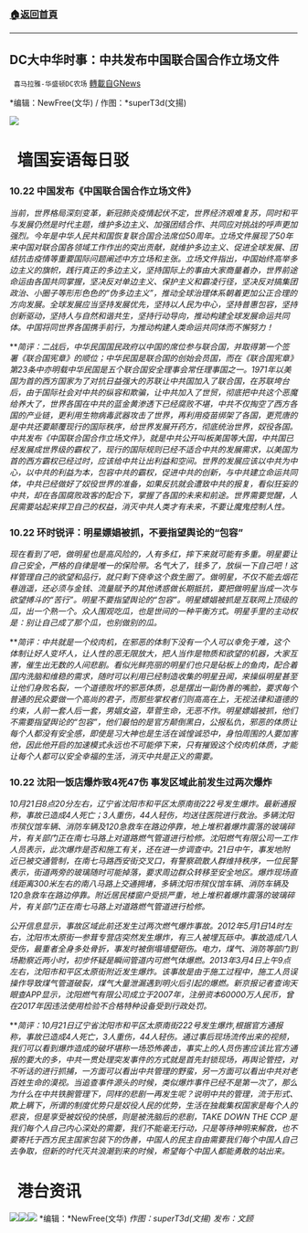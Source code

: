 ###  [:house:返回首頁](https://github.com/ourhimalayas/txt)
---


## DC大中华时事：中共发布中国联合国合作立场文件
` 喜马拉雅-华盛顿DC农场` [轉載自GNews](https://gnews.org/zh-hans/1610696/)

*编辑：NewFree(文华) / 作图：*superT3d(文揚)

![](http://himalayawashingtondc.org/wp-content/uploads/2021/08/ScreenShot-2021-08-01-at-17.25.09@2x.png)

#   墙国妄语每日驳

### 10.22 中国发布《中国联合国合作立场文件》

*当前，世界格局深刻变革，新冠肺炎疫情起伏不定，世界经济艰难复苏，同时和平与发展仍然是时代主题，维护多边主义、加强团结合作、共同应对挑战的呼声更加强烈。今年是中华人民共和国恢复联合国合法席位50周年。立场文件展现了50年来中国对联合国各领域工作作出的突出贡献，就维护多边主义、促进全球发展、团结抗击疫情等重要国际问题阐述中方立场和主张。立场文件指出，中国始终高举多边主义的旗帜，践行真正的多边主义，坚持国际上的事由大家商量着办，世界前途命运由各国共同掌握，坚决反对单边主义、保护主义和霸凌行径，坚决反对搞集团政治、小圈子等形形色色的“伪多边主义”，推动全球治理体系朝着更加公正合理的方向发展。全球发展应当坚持发展优先，坚持以人民为中心，坚持普惠包容，坚持创新驱动，坚持人与自然和谐共生，坚持行动导向，推动构建全球发展命运共同体。中国将同世界各国携手前行，为推动构建人类命运共同体而不懈努力！*

***简评：*二战后，中华民国国民政府以中国的席位参与联合国，并取得第一个签署《联合国宪章》的顺位；中华民国是联合国的创始会员国，而在《联合国宪章》第23条中亦明载中华民国是五个联合国安全理事会常任理事国之一。1971年以美国为首的西方国家为了对抗日益强大的苏联让中共国加入了联合国，在苏联垮台后，由于国际社会对中共的纵容和欺骗，让中共加入了世贸，彻底把中共这个恶魔给养大了，世界各国在中共的蓝金黄渗透下已经腐败不堪，中共不仅掏空了西方各国的产业链，更利用生物病毒武器攻击了世界，再利用疫苗绑架了各国，更荒唐的是中共还要颠覆现行的国际秩序，给世界发展开药方，彻底统治世界，奴役各国。中共发布《中国联合国合作立场文件》，就是中共公开叫板美国等大国，中共国已经发展成世界级的霸权了，现行的国际规则已经不适合中共的发展需求，以美国为首的西方霸权已经过时，应该给中共让出利益和空间。世界的发展应该以中共为中心，以中共的利益为本，包容中共的霸权，促进中共的创新，与中共建立命运共同体，中共已经做好了奴役世界的准备，如果反抗就会遭致中共的报复，看似狂妄的中共，却在各国腐败政客的配合下，掌握了各国的未来和前途。世界需要觉醒，人民需要站起来捍卫自己的权益，消灭中共人类才有未来，不要让魔鬼控制人性。**

### 10.22 环时锐评：明星嫖娼被抓，不要指望舆论的“包容”

*现在看到了吧，做明星也是高风险的，人有多红，摔下来就可能有多重。明星要让自己安全，严格的自律是唯一的保险带。名气大了，钱多了，放纵一下自己吧！这样管理自己的欲望和品行，就只剩下侥幸这个救生圈了。做明星，不仅不能去烟花巷逍遥，还必须与金钱、流量赋予的其他诱惑做长期抵抗，要把做明星当成一次与欲望搏斗的“苦行”。明星不要指望舆论的“包容”。明星嫖娼被抓是互联网上顶级的瓜，出一个熟一个。众人围观吃瓜，也是世间的一种平衡方式。明星手里的主动权是：别让自己成了那个瓜，也别做别的瓜。*

***简评：*中共就是一个绞肉机，在邪恶的体制下没有一个人可以幸免于难，这个体制让好人变坏人，让人性的恶无限放大，把人当作是物质和欲望的机器，大家互害，催生出无数的人间悲剧。看似光鲜亮丽的明星们也只是砧板上的鱼肉，配合着国内洗脑和维稳的需求，随时可以利用已经制造收集的明星丑闻，来操纵明星甚至让他们身败名裂，一个道德败坏的邪恶体质，总是摆出一副伪善的嘴脸，要求每个普通的民众要做一个高尚的君子，而那些掌权者们则高高在上，无视法律和道德的约束，人前一套人后一套，男娼女盗，草菅生命，无恶不作。明星嫖娼被抓，他们不需要指望舆论的“包容”，他们最怕的是官方颠倒黑白，公报私仇，邪恶的体质让每个人都没有安全感，即使是习大神也是生活在诚惶诚恐中，身怕周围的人要加害他，因此他开启的加速模式永远也不可能停下来，只有摧毁这个绞肉机体质，才能让每个人都可以安全幸福的生活，消灭中共是正义的需要。**

### 10.22 沈阳一饭店爆炸致4死47伤 事发区域此前发生过两次爆炸

*10月21日8点20分左右，辽宁省沈阳市和平区太原南街222号发生爆炸。最新通报称，事故已造成4人死亡；3人重伤，44人轻伤，均送往医院进行救治。多辆沈阳市殡仪馆车辆、消防车辆及120急救车在路边停靠，地上堆积着爆炸震落的玻璃碎片，有关部门正在南七马路上对道路燃气管道进行检修。沈阳燃气有限公司一工作人员表示，此次爆炸是否和施工有关，还在进一步调查中。21日中午，事发地附近已被交通管制，在南七马路西安街交叉口，有警察疏散人群维持秩序，一位民警表示，街道两旁的玻璃随时可能掉落，要求周边群众转移至安全地区。爆炸现场直线距离300米左右的南八马路上交通拥堵，多辆沈阳市殡仪馆车辆、消防车辆及120急救车在路边停靠。附近居民楼窗户受损严重，地上堆积着爆炸震落的玻璃碎片，有关部门正在南七马路上对道路燃气管道进行检修。*

*公开信息显示，事故区域此前还发生过两次燃气爆炸事故。2012年5月1日14时左右，沈阳市太原街一参茸专营店突然发生爆炸，有三人被埋瓦砾中。事故造成八人受伤，最重者全身多处骨折，事发时被倒塌墙壁砸伤。电力，煤气、消防等部门到场勘察近两小时，初步怀疑是瞬间管道内可燃气体爆燃。2013年3月4日上午9点左右，沈阳市和平区太原街附近发生爆炸。该事故是由于施工过程中，施工人员误操作导致煤气管道破裂，煤气大量泄漏遇到明火后引起的爆燃。新京报记者查询天眼查APP显示，沈阳燃气有限公司成立于2007年，注册资本60000万人民币，曾在2017年因违法使用检验不合格特种设备受到行政处罚。*

***简评：*10月21日辽宁省沈阳市和平区太原南街222号发生爆炸,根据官方通报称，事故已造成4人死亡，3人重伤，44人轻伤。通过事后现场流传出来的视频，我们可以看到爆炸造成的破坏堪称一场恐怖袭击，事实上的人员伤害应该比官方通报的要大的多，中共一贯处理突发事件的方式就是首先封锁现场，再舆论管控，对不听话的进行抓捕，一方面可以看出中共管理的野蛮，另一方面可以看出中共对老百姓生命的漠视。当追查事件源头的时候，类似爆炸事件已经不是第一次了，那么为什么在中共铁腕管理下，同样的悲剧一再发生呢？说明中共的管理，流于形式、欺上瞒下，所谓的制度优势只是奴役人民的优势，生活在独裁集权国家是每个人的悲哀，但是享受被奴役的快感，则是被洗脑后的悲剧，TAKE DOWN THE CCP 是我们每个人自己内心深处的需要，我们不能毫无行动，只是等待神明来解救，也不要寄托于西方民主国家包装下的伪善，中国人的民主自由需要我们每个中国人自己去争取，但新的时代灭共浪潮到来的时候，希望每个中国人都能勇敢的站出来。**

#   港台资讯
![](https://media.discordapp.net/attachments/858887785507323904/900943671950729246/3_cn.png?width=1043&amp;height=586)![](https://media.discordapp.net/attachments/858887785507323904/900943690242064434/1_cn.png?width=1043&amp;height=586)![](https://media.discordapp.net/attachments/858887785507323904/900943695921156116/2_cn.png?width=1043&amp;height=586)
*编辑：*NewFree(文华)
*作图：superT3d(文揚)
发布：文顾*
